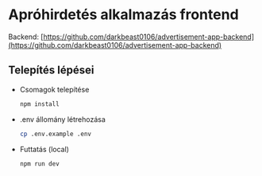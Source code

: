 # Apróhirdetés alkalmazás frontend

Backend: [https://github.com/darkbeast0106/advertisement-app-backend](https://github.com/darkbeast0106/advertisement-app-backend)

## Telepítés lépései

- Csomagok telepítése
  
  ```sh
  npm install
  ```

- .env állomány létrehozása
  
  ```sh
  cp .env.example .env
  ```

- Futtatás (local)
  
  ```sh
  npm run dev
  ```
